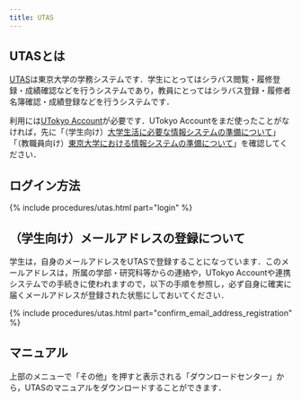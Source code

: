 ```yaml
---
title: UTAS
---
```


## UTASとは

[UTAS](https://utas.adm.u-tokyo.ac.jp/campusweb/campusportal.do)は東京大学の学務システムです．学生にとってはシラバス閲覧・履修登録・成績確認などを行うシステムであり，教員にとってはシラバス登録・履修者名簿確認・成績登録などを行うシステムです．

利用には[UTokyo Account](/utokyo_account/)が必要です．UTokyo Accountをまだ使ったことがなければ，先に「（学生向け）[大学生活に必要な情報システムの準備について](/oc/)」「（教職員向け）[東京大学における情報システムの準備について](/faculty_members)」を確認してください．

## ログイン方法

{% include procedures/utas.html part="login" %}

## （学生向け）メールアドレスの登録について

学生は，自身のメールアドレスをUTASで登録することになっています．このメールアドレスは，所属の学部・研究科等からの連絡や，UTokyo Accountや連携システムでの手続きに使われますので，以下の手順を参照し，必ず自身に確実に届くメールアドレスが登録された状態にしておいてください．

{% include procedures/utas.html part="confirm_email_address_registration" %}

## マニュアル

上部のメニューで「その他」を押すと表示される「ダウンロードセンター」から，UTASのマニュアルをダウンロードすることができます．
